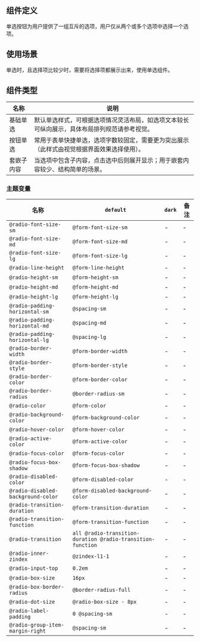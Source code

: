 ## 组件定义

单选按钮为用户提供了一组互斥的选项，用户仅从两个或多个选项中选择一个选项。

## 使用场景

单选时，且选择项比较少时，需要将选择项都展示出来，使用单选组件。

## 组件类型

| 名称 | 说明  |
| --- | ---  |
| 基础单选 | 默认单选样式，可根据选项情况灵活布局，如选项文本较长可纵向展示，具体布局排列规范请参考视觉。|
| 按钮单选 | 常用于表单快捷单选，选项字数较固定，需要更为突出展示（此样式由视觉根据界面效果选择使用）。|
| 套嵌子内容 | 当选项中包含子内容，点击选中后则展开显示；用于嵌套内容较少、结构简单的场景。|

### 主题变量

| 名称 | `default` | `dark` | 备注 |
| --- | --- | --- | --- |
| `@radio-font-size-sm` | `@form-font-size-sm` | - | - |
| `@radio-font-size-md` | `@form-font-size-md` | - | - |
| `@radio-font-size-lg` | `@form-font-size-lg` | - | - |
| `@radio-line-height` | `@form-line-height` | - | - |
| `@radio-height-sm` | `@form-height-sm` | - | - |
| `@radio-height-md` | `@form-height-md` | - | - |
| `@radio-height-lg` | `@form-height-lg` | - | - |
| `@radio-padding-horizontal-sm` | `@spacing-sm` | - | - |
| `@radio-padding-horizontal-md` | `@spacing-md` | - | - |
| `@radio-padding-horizontal-lg` | `@spacing-lg` | - | - |
| `@radio-border-width` | `@form-border-width` | - | - |
| `@radio-border-style` | `@form-border-style` | - | - |
| `@radio-border-color` | `@form-border-color` | - | - |
| `@radio-border-radius` | `@border-radius-sm` | - | - |
| `@radio-color` | `@form-color` | - | - |
| `@radio-background-color` | `@form-background-color` | - | - |
| `@radio-hover-color` | `@form-hover-color` | - | - |
| `@radio-active-color` | `@form-active-color` | - | - |
| `@radio-focus-color` | `@form-focus-color` | - | - |
| `@radio-focus-box-shadow` | `@form-focus-box-shadow` | - | - |
| `@radio-disabled-color` | `@form-disabled-color` | - | - |
| `@radio-disabled-background-color` | `@form-disabled-background-color` | - | - |
| `@radio-transition-duration` | `@form-transition-duration` | - | - |
| `@radio-transition-function` | `@form-transition-function` | - | - |
| `@radio-transition` | `all @radio-transition-duration @radio-transition-function` | - | - |
| `@radio-inner-zindex` | `@zindex-l1-1` | - | - |
| `@radio-input-top` | `0.2em` | - | - |
| `@radio-box-size` | `16px` | - | - |
| `@radio-box-border-radius` | `@border-radius-full` | - | - |
| `@radio-dot-size` | `@radio-box-size - 8px` | - | - |
| `@radio-label-padding` | `0 @spacing-sm` | - | - |
| `@radio-group-item-margin-right` | `@spacing-sm` | - | - |
